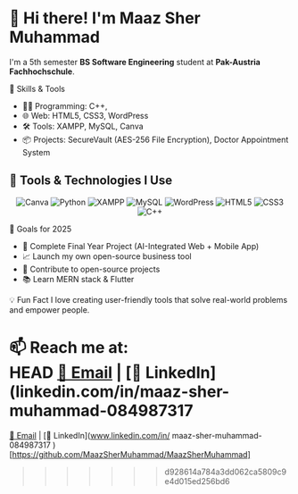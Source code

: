 # 👋 Hi there! I'm Maaz Sher Muhammad

I'm a 5th semester **BS Software Engineering** student at **Pak-Austria Fachhochschule**.


 🚀 Skills & Tools
- 👨‍💻 Programming: C++,
- 🌐 Web: HTML5, CSS3, WordPress
- 🛠️ Tools: XAMPP, MySQL, Canva
- 📦 Projects: SecureVault (AES-256 File Encryption), Doctor Appointment System

## 🧰 Tools & Technologies I Use

<p align="center">
  <img src="https://img.shields.io/badge/Canva-00C4CC?style=for-the-badge&logo=canva&logoColor=white" alt="Canva"/>
  <img src="https://img.shields.io/badge/Python-3776AB?style=for-the-badge&logo=python&logoColor=white" alt="Python"/>
  <img src="https://img.shields.io/badge/XAMPP-FB7A24?style=for-the-badge&logo=apache&logoColor=white" alt="XAMPP"/>
  <img src="https://img.shields.io/badge/MySQL-00758F?style=for-the-badge&logo=mysql&logoColor=white" alt="MySQL"/>
  <img src="https://img.shields.io/badge/WordPress-21759B?style=for-the-badge&logo=wordpress&logoColor=white" alt="WordPress"/>
  <img src="https://img.shields.io/badge/HTML5-E34F26?style=for-the-badge&logo=html5&logoColor=white" alt="HTML5"/>
  <img src="https://img.shields.io/badge/CSS3-1572B6?style=for-the-badge&logo=css3&logoColor=white" alt="CSS3"/>
  <img src="https://img.shields.io/badge/C++-00599C?style=for-the-badge&logo=cplusplus&logoColor=white" alt="C++"/>
</p>

 🎯 Goals for 2025
- 🚀 Complete Final Year Project (AI-Integrated Web + Mobile App)
- 📈 Launch my own open-source business tool
- 🤝 Contribute to open-source projects
- 📚 Learn MERN stack & Flutter


 💡 Fun Fact
I love creating user-friendly tools that solve real-world problems and empower people.



📫 Reach me at:  
HEAD
[📧 Email](maazshermuhammadofficial@gmail.com)  | [💼 LinkedIn](linkedin.com/in/maaz-sher-muhammad-084987317
=======
[📧 Email](maazshermuhammadofficial@gmail.com)  | [💼 LinkedIn](www.linkedin.com/in/
maaz-sher-muhammad-084987317
) [https://github.com/MaazSherMuhammad/MaazSherMuhammad]
>>>>>>> d928614a784a3dd062ca5809c9e4d015ed256bd6
